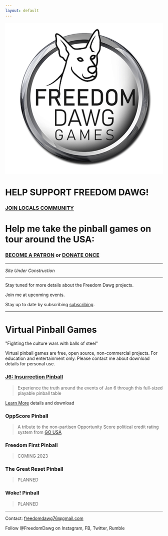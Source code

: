 ```yaml
---
layout: default
---
```


![Freedom Dawg](/assets/images/FreedomDawg-Wheel-b.gif)

# HELP SUPPORT FREEDOM DAWG!

### [JOIN LOCALS COMMUNITY](https://freedomdawg.locals.com/)

# Help me take the pinball games on tour around the USA:

### [BECOME A PATRON](https://freedomdawg.locals.com/) or [DONATE ONCE](https://freedomdawg.locals.com/)

---

_Site Under Construction_

---

Stay tuned for more details about the Freedom Dawg projects.

Join me at upcoming events.

Stay up to date by subscribing [subscribing](https://freedomdawg.locals.com/).

---

# Virtual Pinball Games

"Fighting the culture wars with balls of steel"

Virtual pinball games are free, open source, non-commercial projects. For education and entertainment only. Please contact me about download details for personal use.

### [J6: Insurrection Pinball](./j6insurrection_pinball.html)

> Experience the truth around the events of Jan 6 through this full-sized playable pinball table 

[Learn More](./j6insurrection_pinball.html) details and download


### OppScore Pinball

> A tribute to the non-partisen Opportunity Score political credit rating system from [GO USA](https://go-usa.us/)

### Freedom First Pinball

> COMING 2023

### The Great Reset Pinball

> PLANNED

### Woke! Pinball

> PLANNED

---

Contact: freedomdawg76@gmail.com

Follow @FreedomDawg on Instagram, FB, Twitter, Rumble

